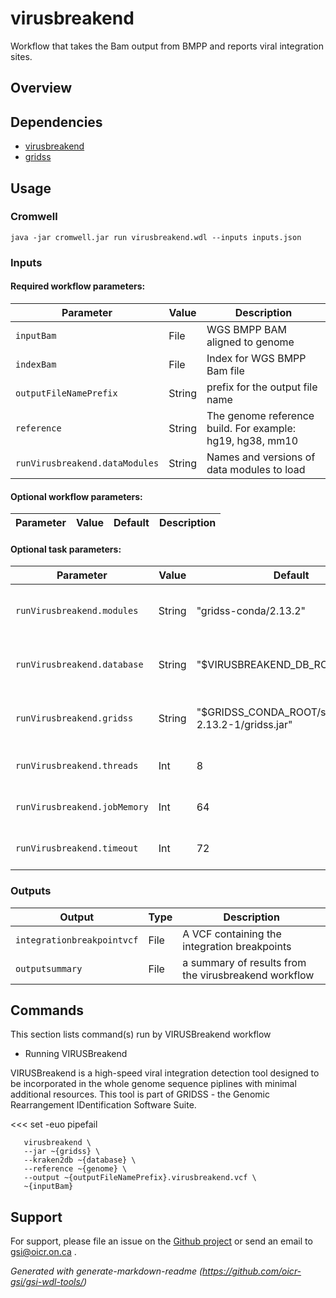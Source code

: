 # virusbreakend

Workflow that takes the Bam output from BMPP and reports viral integration sites.

## Overview

## Dependencies

* [virusbreakend](https://doi.org/10.1093/bioinformatics/btab343)
* [gridss](https://github.com/PapenfussLab/gridss)


## Usage

### Cromwell
```
java -jar cromwell.jar run virusbreakend.wdl --inputs inputs.json
```

### Inputs

#### Required workflow parameters:
Parameter|Value|Description
---|---|---
`inputBam`|File|WGS BMPP BAM aligned to genome
`indexBam`|File|Index for WGS BMPP Bam file
`outputFileNamePrefix`|String|prefix for the output file name
`reference`|String|The genome reference build. For example: hg19, hg38, mm10
`runVirusbreakend.dataModules`|String|Names and versions of data modules to load


#### Optional workflow parameters:
Parameter|Value|Default|Description
---|---|---|---


#### Optional task parameters:
Parameter|Value|Default|Description
---|---|---|---
`runVirusbreakend.modules`|String|"gridss-conda/2.13.2"|Names and versions of modules to load
`runVirusbreakend.database`|String|"$VIRUSBREAKEND_DB_ROOT/"|a database of viral and bacterial sequences
`runVirusbreakend.gridss`|String|"$GRIDSS_CONDA_ROOT/share/gridss-2.13.2-1/gridss.jar"|the full path to the gridss jar file
`runVirusbreakend.threads`|Int|8|Requested CPU threads
`runVirusbreakend.jobMemory`|Int|64|Memory allocated for this job
`runVirusbreakend.timeout`|Int|72|Hours before task timeout


### Outputs

Output | Type | Description
---|---|---
`integrationbreakpointvcf`|File|A VCF containing the integration breakpoints
`outputsummary`|File|a summary of results from the virusbreakend workflow


## Commands
 This section lists command(s) run by VIRUSBreakend workflow
 
 * Running VIRUSBreakend
 
 VIRUSBreakend is a high-speed viral integration detection tool designed to be incorporated in the whole genome sequence piplines with minimal additional resources. This tool is part of GRIDSS - the Genomic Rearrangement IDentification Software Suite.
 
 <<<
       set -euo pipefail
 
       virusbreakend \
       --jar ~{gridss} \
       --kraken2db ~{database} \
       --reference ~{genome} \
       --output ~{outputFileNamePrefix}.virusbreakend.vcf \
       ~{inputBam}
 
   >>>
 ## Support

For support, please file an issue on the [Github project](https://github.com/oicr-gsi) or send an email to gsi@oicr.on.ca .

_Generated with generate-markdown-readme (https://github.com/oicr-gsi/gsi-wdl-tools/)_
